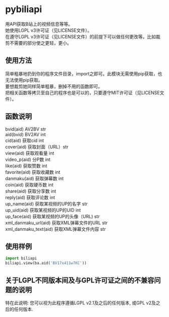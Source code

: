 # pybiliapi
用API获取B站上的视频信息等等。 <br>
她使用LGPL v3许可证（见LICENSE文件）。 <br>
在遵守LGPL v3许可证（见LICENSE文件）的前提下可以做任何更改等。比如裁剪不需要的部分使之更轻，更小。 <br>
## 使用方法
简单粗暴地扔到你的程序文件目录，import之即可。此模块无需使用pip获取，也无法使用pip获取。 <br>
要想裁剪她同样简单粗暴，删掉不用的函数即可。 <br>
把相关函数等拷贝至自己的程序也是可以的，只要遵守MIT许可证（见LICENSE文件）。 <br>
## 函数说明
bvid(aid) AV2BV str <br>
aid(bvid) BV2AV int <br>
cid(aid) 获取cid int <br>
cover(aid) 获取封面（URL）str <br>
view(aid) 获取观看量 int <br>
video_p(aid) 分P数 int <br>
like(aid) 获取赞数 int <br>
favorite(aid) 获取收藏数 int <br>
danmaku(aid) 获取弹幕数 int <br>
coin(aid) 获取硬币数 int <br>
share(aid) 获取分享数 int <br>
reply(aid) 获取评论数 int <br>
up_name(aid) 获取某视频的UP的名字 str <br>
up_uid(aid) 获取某视频的UP的UID int <br>
up_face(aid) 获取某视频的UP的头像（URL) str <br>
xml_danmaku_url(aid) 获取XML弹幕文件的URL str <br>
xml_danmaku_text(aid) 获取XML弹幕文件内容 str <br>
## 使用样例
````python
import biliapi
biliapi.view(ba.aid('BV17x411w7KC')) 
````
## 关于LGPL不同版本间及与GPL许可证之间的不兼容问题的说明
特在此说明: 您可以视为此程序遵循LGPL v2.1及之后的任何版本, 或GPL v2及之后的任何版本.
